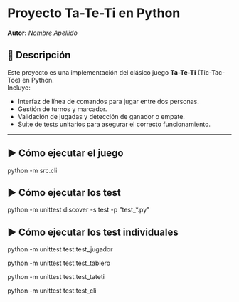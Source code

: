 # Proyecto Ta-Te-Ti en Python

**Autor:** *Nombre Apellido*

## 📌 Descripción
Este proyecto es una implementación del clásico juego **Ta-Te-Ti** (Tic-Tac-Toe) en Python.  
Incluye:
- Interfaz de línea de comandos para jugar entre dos personas.
- Gestión de turnos y marcador.
- Validación de jugadas y detección de ganador o empate.
- Suite de tests unitarios para asegurar el correcto funcionamiento.

---

## ▶️ Cómo ejecutar el juego
python -m src.cli

## ▶️ Cómo ejecutar los test
python -m unittest discover -s test -p "test_*.py"

## ▶️ Cómo ejecutar los test individuales
python -m unittest test.test_jugador

python -m unittest test.test_tablero

python -m unittest test.test_tateti

python -m unittest test.test_cli


